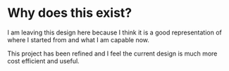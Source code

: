 # Why does this exist?

I am leaving this design here because I think it is a good representation of where I started from and what I am capable now.

This project has been refined and I feel the current design is much more cost efficient and useful.
